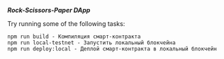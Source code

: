 **_Rock-Scissors-Paper DApp_**

Try running some of the following tasks:

```shell
npm run build - Компиляция смарт-контракта
npm run local-testnet - Запустить локальный блокчейна
npm run deploy:local - Деплой смарт-контракта в локальный блокчейн
```
